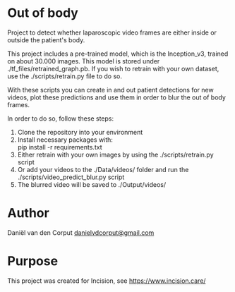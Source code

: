 # Out of body
Project to detect whether laparoscopic video frames are either inside or outside the patient's body.
 
This project includes a pre-trained model, which is the Inception_v3, trained on about 30.000 images. This model is stored under ./tf_files/retrained_graph.pb.
If you wish to retrain with your own dataset, use the ./scripts/retrain.py file to do so.
 
With these scripts you can create in and out patient detections for new videos, plot these predictions and use them in order to blur the out of body frames.

In order to do so, follow these steps:
1. Clone the repository into your environment
2. Install necessary packages with:
<br> pip install -r requirements.txt
3. Either retrain with your own images by using the ./scripts/retrain.py script
4. Or add your videos to the ./Data/videos/ folder and run the ./scripts/video_predict_blur.py script
5. The blurred video will be saved to ./Output/videos/


# Author
Daniël van den Corput
danielvdcorput@gmail.com

# Purpose
This project was created for Incision, see https://www.incision.care/
